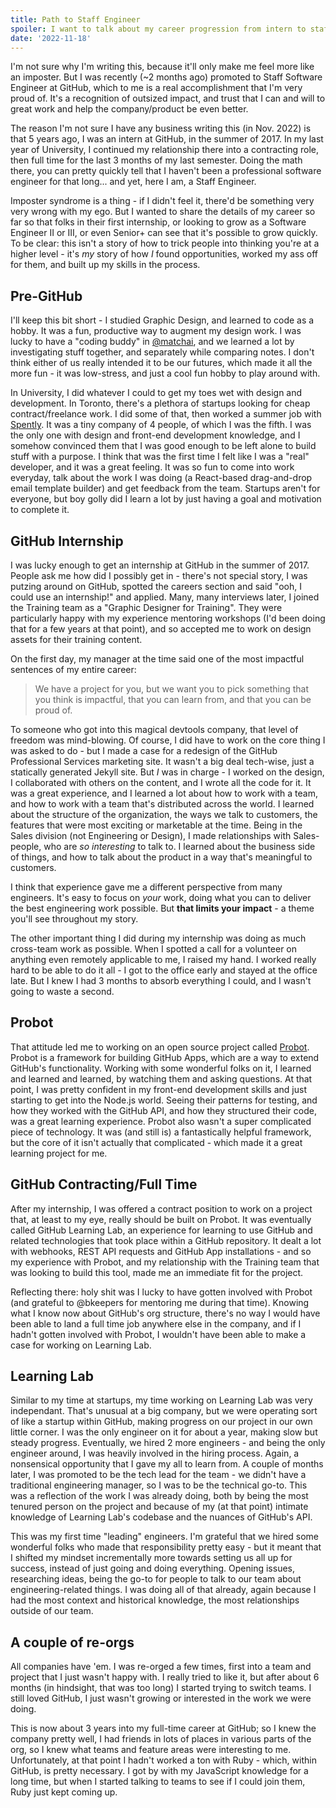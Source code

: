 ```yaml
---
title: Path to Staff Engineer
spoiler: I want to talk about my career progression from intern to staff engineer
date: '2022-11-18'
---
```


I'm not sure why I'm writing this, because it'll only make me feel more like an imposter. But I was recently (~2 months ago) promoted to Staff Software Engineer at GitHub, which to me is a real accomplishment that I'm very proud of. It's a recognition of outsized impact, and trust that I can and will to great work and help the company/product be even better.

The reason I'm not sure I have any business writing this (in Nov. 2022) is that 5 years ago, I was an intern at GitHub, in the summer of 2017. In my last year of University, I continued my relationship there into a contracting role, then full time for the last 3 months of my last semester. Doing the math there, you can pretty quickly tell that I haven't been a professional software engineer for that long... and yet, here I am, a Staff Engineer.

Imposter syndrome is a thing - if I didn't feel it, there'd be something very very wrong with my ego. But I wanted to share the details of my career so far so that folks in their first internship, or looking to grow as a Software Engineer II or III, or even Senior+ can see that it's possible to grow quickly. To be clear: this isn't a story of how to trick people into thinking you're at a higher level - it's _my_ story of how _I_ found opportunities, worked my ass off for them, and built up my skills in the process.

## Pre-GitHub

I'll keep this bit short - I studied Graphic Design, and learned to code as a hobby. It was a fun, productive way to augment my design work. I was lucky to have a "coding buddy" in [@matchai](https://github.com/matchai), and we learned a lot by investigating stuff together, and separately while comparing notes. I don't think either of us really intended it to be our futures, which made it all the more fun - it was low-stress, and just a cool fun hobby to play around with.

In University, I did whatever I could to get my toes wet with design and development. In Toronto, there's a plethora of startups looking for cheap contract/freelance work. I did some of that, then worked a summer job with [Spently](https://spently.com). It was a tiny company of 4 people, of which I was the fifth. I was the only one with design and front-end development knowledge, and I somehow convinced them that I was good enough to be left alone to build stuff with a purpose. I think that was the first time I felt like I was a "real" developer, and it was a great feeling. It was so fun to come into work everyday, talk about the work I was doing (a React-based drag-and-drop email template builder) and get feedback from the team. Startups aren't for everyone, but boy golly did I learn a lot by just having a goal and motivation to complete it.

## GitHub Internship

I was lucky enough to get an internship at GitHub in the summer of 2017. People ask me how did I possibly get in - there's not special story, I was putzing around on GitHub, spotted the careers section and said "ooh, I could use an internship!" and applied. Many, many interviews later, I joined the Training team as a "Graphic Designer for Training". They were particularly happy with my experience mentoring workshops (I'd been doing that for a few years at that point), and so accepted me to work on design assets for their training content.

On the first day, my manager at the time said one of the most impactful sentences of my entire career:

> We have a project for you, but we want you to pick something that you think is impactful, that you can learn from, and that you can be proud of.

To someone who got into this magical devtools company, that level of freedom was mind-blowing. Of course, I did have to work on the core thing I was asked to do - but I made a case for a redesign of the GitHub Professional Services marketing site. It wasn't a big deal tech-wise, just a statically generated Jekyll site. But _I_ was in charge - I worked on the design, I collaborated with others on the content, and I wrote all the code for it. It was a great experience, and I learned a lot about how to work with a team, and how to work with a team that's distributed across the world. I learned about the structure of the organization, the ways we talk to customers, the features that were most exciting or marketable at the time. Being in the Sales division (not Engineering or Design), I made relationships with Sales-people, who are _so interesting_ to talk to. I learned about the business side of things, and how to talk about the product in a way that's meaningful to customers.

I think that experience gave me a different perspective from many engineers. It's easy to focus on _your_ work, doing what you can to deliver the best engineering work possible. But **that limits your impact** - a theme you'll see throughout my story.

The other important thing I did during my internship was doing as much cross-team work as possible. When I spotted a call for a volunteer on anything even remotely applicable to me, I raised my hand. I worked really hard to be able to do it all - I got to the office early and stayed at the office late. But I knew I had 3 months to absorb everything I could, and I wasn't going to waste a second.

## Probot

That attitude led me to working on an open source project called [Probot](https://probot.github.io). Probot is a framework for building GitHub Apps, which are a way to extend GitHub's functionality. Working with some wonderful folks on it, I learned and learned and learned, by watching them and asking questions. At that point, I was pretty confident in my front-end development skills and just starting to get into the Node.js world. Seeing their patterns for testing, and how they worked with the GitHub API, and how they structured their code, was a great learning experience. Probot also wasn't a super complicated piece of technology. It was (and still is) a fantastically helpful framework, but the core of it isn't actually that complicated - which made it a great learning project for me.

## GitHub Contracting/Full Time

After my internship, I was offered a contract position to work on a project that, at least to my eye, really should be built on Probot. It was eventually called GitHub Learning Lab, an experience for learning to use GitHub and related technologies that took place within a GitHub repository. It dealt a lot with webhooks, REST API requests and GitHub App installations - and so my experience with Probot, and my relationship with the Training team that was looking to build this tool, made me an immediate fit for the project.

Reflecting there: holy shit was I lucky to have gotten involved with Probot (and grateful to @bkeepers for mentoring me during that time). Knowing what I know now about GitHub's org structure, there's no way I would have been able to land a full time job anywhere else in the company, and if I hadn't gotten involved with Probot, I wouldn't have been able to make a case for working on Learning Lab.

## Learning Lab

Similar to my time at startups, my time working on Learning Lab was very independant. That's unusual at a big company, but we were operating sort of like a startup within GitHub, making progress on our project in our own little corner. I was the only engineer on it for about a year, making slow but steady progress. Eventually, we hired 2 more engineers - and being the only engineer around, I was heavily involved in the hiring process. Again, a nonsensical opportunity that I gave my all to learn from. A couple of months later, I was promoted to be the tech lead for the team - we didn't have a traditional engineering manager, so I was to be the technical go-to. This was a reflection of the work I was already doing, both by being the most tenured person on the project and because of my (at that point) intimate knowledge of Learning Lab's codebase and the nuances of GitHub's API.

This was my first time "leading" engineers. I'm grateful that we hired some wonderful folks who made that responsibility pretty easy - but it meant that I shifted my mindset incrementally more towards setting us all up for success, instead of just going and doing everything. Opening issues, researching ideas, being the go-to for people to talk to our team about engineering-related things. I was doing all of that already, again because I had the most context and historical knowledge, the most relationships outside of our team.

## A couple of re-orgs

All companies have 'em. I was re-orged a few times, first into a team and project that I just wasn't happy with. I really tried to like it, but after about 6 months (in hindsight, that was too long) I started trying to switch teams. I still loved GitHub, I just wasn't growing or interested in the work we were doing.

This is now about 3 years into my full-time career at GitHub; so I knew the company pretty well, I had friends in lots of places in various parts of the org, so I knew what teams and feature areas were interesting to me. Unfortunately, at that point I hadn't worked a ton with Ruby - which, within GitHub, is pretty necessary. I got by with my JavaScript knowledge for a long time, but when I started talking to teams to see if I could join them, Ruby just kept coming up.

